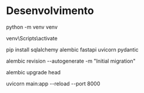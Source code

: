 # Desenvolvimento

python -m venv venv

venv\Scripts\activate

pip install sqlalchemy alembic fastapi uvicorn pydantic

alembic revision --autogenerate -m "Initial migration"

alembic upgrade head

uvicorn main:app --reload --port 8000

